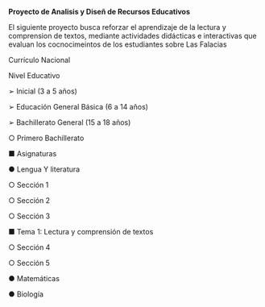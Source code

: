 **Proyecto de Analisis y Diseñ de Recursos Educativos**

El siguiente proyecto busca reforzar el aprendizaje de la lectura y comprension de textos, mediante actividades didácticas e interactivas que evaluan los cocnocimeintos de los estudiantes sobre Las Falacias

Currículo Nacional

Nivel Educativo

➢ Inicial (3 a 5 años)

➢ Educación General Básica (6 a 14 años)

➢ Bachillerato General (15 a 18 años)

○ Primero Bachillerato

■ Asignaturas

● Lengua Y literatura

○ Sección 1

○ Sección 2

○ Sección 3

■ Tema 1: Lectura y comprensión de textos

○ Sección 4

○ Sección 5

● Matemáticas

● Biología
